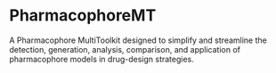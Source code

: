# PharmacophoreMT
A Pharmacophore MultiToolkit designed to simplify and streamline the detection,
generation, analysis, comparison, and application of pharmacophore models in
drug-design strategies.
